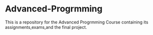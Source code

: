 # Advanced-Progrmming

This is a repository for the Advanced Progrmming Course containing its assignments,exams,and the final project.
